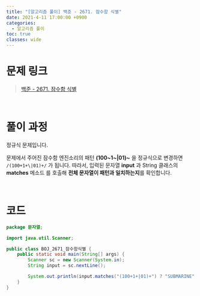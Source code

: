 ```yaml
---
title: "[알고리즘 풀이] 백준 - 2671. 잠수함 식별"
date: 2021-4-11 17:00:00 +0900
categories:
  - 알고리즘 풀이
toc: true
classes: wide
---
```


# 문제 링크

> [백준 - 2671. 잠수함 식별](https://www.acmicpc.net/problem/2671)

<br>

# 풀이 과정

정규식 문제입니다.

문제에서 주어진 잠수함 엔진소리의 패턴 **(100~1~\|01)~** 을 정규식으로 변경하면 `/(100+1+\|01)+/` 가 됩니다. 따라서, 입력된 문자열 **input** 과 String 클래스의 **matches** 메소드 를 호출해 **전체 문자열이 패턴과 일치하는지**를 확인합니다.

<br>

# 코드

```java
package 문자열;

import java.util.Scanner;

public class BOJ_2671_잠수함식별 {
    public static void main(String[] args) {
        Scanner sc = new Scanner(System.in);
        String input = sc.nextLine();

        System.out.println(input.matches("(100+1+|01)+") ? "SUBMARINE" : "NOISE");
    }
}
```